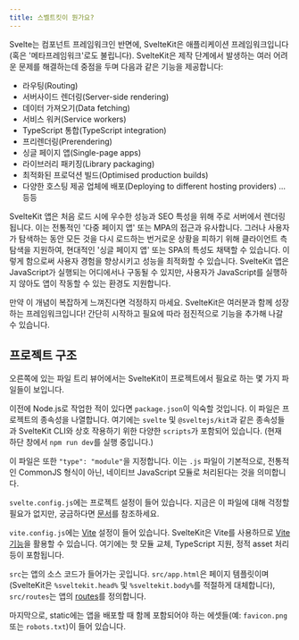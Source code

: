 ```yaml
---
title: 스벨트킷이 뭔가요?
---
```


Svelte는 컴포넌트 프레임워크인 반면에, SvelteKit은 애플리케이션 프레임워크입니다(혹은 '메타프레임워크'로도 불립니다). SvelteKit은 제작 단계에서 발생하는 여러 어려운 문제를 해결하는데 중점을 두며 다음과 같은 기능을 제공합니다:

- 라우팅(Routing)
- 서버사이드 렌더링(Server-side rendering)
- 데이터 가져오기(Data fetching)
- 서비스 워커(Service workers)
- TypeScript 통합(TypeScript integration)
- 프리렌더링(Prerendering)
- 싱글 페이지 앱(Single-page apps)
- 라이브러리 패키징(Library packaging)
- 최적화된 프로덕션 빌드(Optimised production builds)
- 다양한 호스팅 제공 업체에 배포(Deploying to different hosting providers)
  ...등등

SvelteKit 앱은 처음 로드 시에 우수한 성능과 SEO 특성을 위해 주로 서버에서 렌더링됩니다. 이는 전통적인 '다중 페이지 앱' 또는 MPA의 접근과 유사합니다. 그러나 사용자가 탐색하는 동안 모든 것을 다시 로드하는 번거로운 상황을 피하기 위해 클라이언트 측 탐색을 지원하여, 현대적인 '싱글 페이지 앱' 또는 SPA의 특성도 채택할 수 있습니다. 이렇게 함으로써 사용자 경험을 향상시키고 성능을 최적화할 수 있습니다. SvelteKit 앱은 JavaScript가 실행되는 어디에서나 구동될 수 있지만, 사용자가 JavaScript를 실행하지 않아도 앱이 작동할 수 있는 환경도 지원합니다.

만약 이 개념이 복잡하게 느껴진다면 걱정하지 마세요. SvelteKit은 여러분과 함께 성장하는 프레임워크입니다! 간단히 시작하고 필요에 따라 점진적으로 기능을 추가해 나갈 수 있습니다.

## 프로젝트 구조

오른쪽에 있는 파일 트리 뷰어에서는 SvelteKit이 프로젝트에서 필요로 하는 몇 가지 파일들이 보입니다.

이전에 Node.js로 작업한 적이 있다면 `package.json`이 익숙할 것입니다. 이 파일은 프로젝트의 종속성을 나열합니다. 여기에는 `svelte` 및 `@sveltejs/kit`과 같은 종속성들과 SvelteKit CLI와 상호 작용하기 위한 다양한 `scripts`가 포함되어 있습니다. (현재 하단 창에서 `npm run dev`를 실행 중입니다.)

이 파일은 또한 `"type": "module"`을 지정합니다. 이는 `.js` 파일이 기본적으로, 전통적인 CommonJS 형식이 아닌, 네이티브 JavaScript 모듈로 처리된다는 것을 의미합니다.

`svelte.config.js`에는 프로젝트 설정이 들어 있습니다. 지금은 이 파일에 대해 걱정할 필요가 없지만, 궁금하다면 [문서](https://kit.svelte.dev/docs/configuration)를 참조하세요.

`vite.config.js`에는 [Vite](https://vitejs.dev/) 설정이 들어 있습니다. SvelteKit은 Vite를 사용하므로 [Vite 기능](https://vitejs.dev/guide/features.html)을 활용할 수 있습니다. 여기에는 핫 모듈 교체, TypeScript 지원, 정적 asset 처리 등이 포함됩니다.

`src`는 앱의 소스 코드가 들어가는 곳입니다. `src/app.html`은 페이지 템플릿이며 (SvelteKit은 `%sveltekit.head%` 및 `%sveltekit.body%`를 적절하게 대체합니다), `src/routes`는 앱의 [routes](/tutorial/pages)를 정의합니다.

마지막으로, static에는 앱을 배포할 때 함께 포함되어야 하는 에셋들(예: `favicon.png` 또는 `robots.txt`)이 들어 있습니다.
